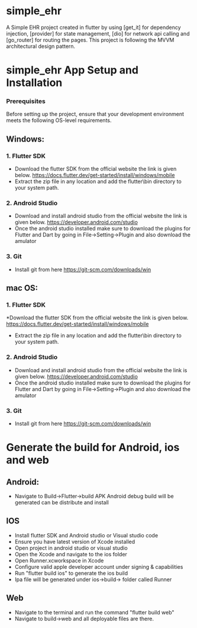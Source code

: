 # simple_ehr

A Simple EHR project created in flutter by using [get_it] for dependency injection, [provider] for state management,
[dio] for network api calling and [go_router] for routing the pages.
This project is following the MVVM architectural design pattern.


# simple_ehr App Setup and Installation

### Prerequisites
Before setting up the project, ensure that your development environment meets the following OS-level requirements.

## Windows:

###  1. Flutter SDK 

* Download the flutter SDK from the official website the link is given below.
https://docs.flutter.dev/get-started/install/windows/mobile
* Extract the zip file in any location and add the flutter\bin directory to your system path.

###  2. Android Studio
* Download and install android studio from the official website the link is given below.
https://developer.android.com/studio
* Once the android studio installed make sure to download the plugins for Flutter and Dart by going in File->Setting->Plugin and also download the amulator

###  3. Git
* Install git from here https://git-scm.com/downloads/win

## mac OS:

###  1. Flutter SDK
*Download the flutter SDK from the official website the link is given below.
  https://docs.flutter.dev/get-started/install/windows/mobile
* Extract the zip file in any location and add the flutter\bin directory to your system path.

###  2. Android Studio
* Download and install android studio from the official website the link is given below.
  https://developer.android.com/studio
* Once the android studio installed make sure to download the plugins for Flutter and Dart by going in File->Setting->Plugin and also download the amulator

###  3. Git
* Install git from here https://git-scm.com/downloads/win


# Generate the build for Android, ios and web 

## Android:

* Navigate to Build->Flutter->build APK 
Android debug build will be generated can be distribute and install

## IOS

* Install flutter SDK and Android studio or Visual studio code
* Ensure you have latest version of Xcode installed
* Open project in android studio or visual studio
* Open the Xcode and navigate to the ios folder
* Open Runner.xcworkspace in Xcode
* Configure valid apple developer account under signing & capabilities
* Run "flutter build ios" to generate the ios build
* Ipa file will be generated under ios->build-> folder called Runner


## Web

* Navigate to the terminal and run the command "flutter build web"
* Navigate to build->web and all deployable files are there.